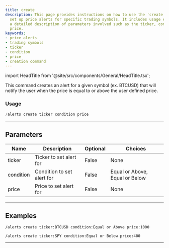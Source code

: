```yaml
---
title: create
description: This page provides instructions on how to use the 'create' command to
  set up price alerts for specific trading symbols. It includes usage examples and
  a detailed description of parameters involved such as the ticker, condition, and
  price.
keywords:
- price alerts
- trading symbols
- ticker
- condition
- price
- creation command
---
```


import HeadTitle from '@site/src/components/General/HeadTitle.tsx';

<HeadTitle title="create - Alerts - Discord - Reference | OpenBB Bot Docs" />

This command creates an alert for a given symbol (ex. BTCUSD) that will notify the user when the price is equal to or above the user defined price.

### Usage

```python wordwrap
/alerts create ticker condition price
```

---

## Parameters

| Name | Description | Optional | Choices |
| ---- | ----------- | -------- | ------- |
| ticker | Ticker to set alert for | False | None |
| condition | Condition to set alert for | False | Equal or Above, Equal or Below |
| price | Price to set alert for | False | None |


---

## Examples

```
/alerts create ticker:BTCUSD condition:Equal or Above price:1000
```

```
/alerts create ticker:SPY condition:Equal or Below price:400
```

---
